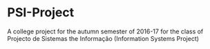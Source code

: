 # PSI-Project
A college project for the autumn semester of 2016-17 for the class of Projecto de Sistemas the Informação (Information Systems Project)
